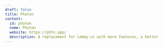 ```yaml
---
draft: false
title: Photon
content:
  id: photon
  name: Photon
  website: https://phtn.app/
  description: A replacement for Lemmy-ui with more features, a better design, and more customizability. It includes Photon UI + Lemmy
---
```

